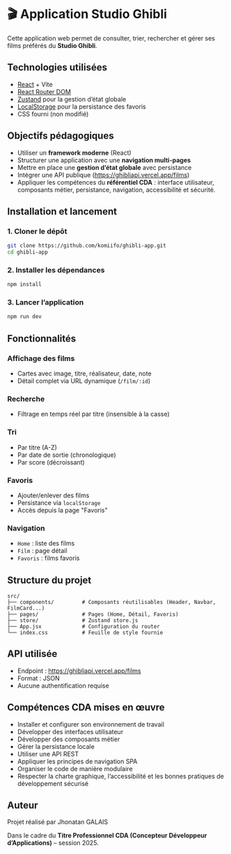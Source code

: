 # 🎬 Application Studio Ghibli

Cette application web permet de consulter, trier, rechercher et gérer ses films préférés du **Studio Ghibli**. 

## Technologies utilisées

- [React](https://reactjs.org/) + Vite
- [React Router DOM](https://reactrouter.com/)
- [Zustand](https://zustand-demo.pmnd.rs/) pour la gestion d’état globale
- [LocalStorage](https://developer.mozilla.org/fr/docs/Web/API/Window/localStorage) pour la persistance des favoris
- CSS fourni (non modifié)

## Objectifs pédagogiques

- Utiliser un **framework moderne** (React)
- Structurer une application avec une **navigation multi-pages**
- Mettre en place une **gestion d’état globale** avec persistance
- Intégrer une API publique (https://ghibliapi.vercel.app/films)
- Appliquer les compétences du **référentiel CDA** : interface utilisateur, composants métier, persistance, navigation, accessibilité et sécurité.

## Installation et lancement

### 1. Cloner le dépôt

```bash
git clone https://github.com/komiifo/ghibli-app.git
cd ghibli-app
```

### 2. Installer les dépendances

```bash
npm install
```

### 3. Lancer l’application

```bash
npm run dev
```

## Fonctionnalités

### Affichage des films

- Cartes avec image, titre, réalisateur, date, note
- Détail complet via URL dynamique (`/film/:id`)

### Recherche

- Filtrage en temps réel par titre (insensible à la casse)

### Tri

- Par titre (A-Z)
- Par date de sortie (chronologique)
- Par score (décroissant)

### Favoris

- Ajouter/enlever des films
- Persistance via `localStorage`
- Accès depuis la page "Favoris"

### Navigation

- `Home` : liste des films
- `Film` : page détail
- `Favoris` : films favoris

## Structure du projet

```
src/
├── components/         # Composants réutilisables (Header, Navbar, FilmCard...)
├── pages/              # Pages (Home, Détail, Favoris)
├── store/              # Zustand store.js
├── App.jsx             # Configuration du router
└── index.css           # Feuille de style fournie
```

## API utilisée

- Endpoint : https://ghibliapi.vercel.app/films
- Format : JSON
- Aucune authentification requise

## Compétences CDA mises en œuvre

- Installer et configurer son environnement de travail
- Développer des interfaces utilisateur
- Développer des composants métier
- Gérer la persistance locale
- Utiliser une API REST
- Appliquer les principes de navigation SPA
- Organiser le code de manière modulaire
- Respecter la charte graphique, l’accessibilité et les bonnes pratiques de développement sécurisé

## Auteur

Projet réalisé par Jhonatan GALAIS

Dans le cadre du **Titre Professionnel CDA (Concepteur Développeur d’Applications)** – session 2025.
